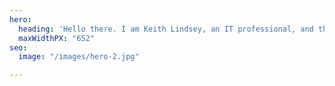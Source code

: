```yaml
---
hero:
  heading: 'Hello there. I am Keith Lindsey, an IT professional, and this is my blog. '
  maxWidthPX: "652"
seo:
  image: "/images/hero-2.jpg"

---
```

